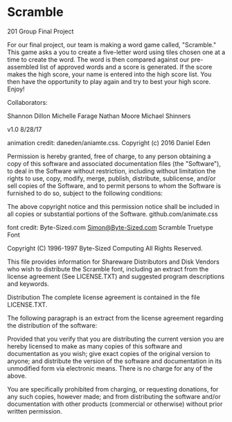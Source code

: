 # Scramble
201 Group Final Project

For our final project, our team is making a word game called, "Scramble." This game asks a you to create a five-letter word using tiles chosen one at a time to create the word. The word is then compared against our pre-assembled list of approved words and a score is generated. If the score makes the high score, your name is entered into the high score list. You then have the opportunity to play again and try to best your high score. Enjoy!


Collaborators:

Shannon Dillon
Michelle Farage
Nathan Moore
Michael Shinners

v1.0 8/28/17

animation credit: daneden/aniamte.css.
Copyright (c) 2016 Daniel Eden

Permission is hereby granted, free of charge, to any person obtaining a copy
of this software and associated documentation files (the "Software"), to deal
in the Software without restriction, including without limitation the rights
to use, copy, modify, merge, publish, distribute, sublicense, and/or sell
copies of the Software, and to permit persons to whom the Software is
furnished to do so, subject to the following conditions:

The above copyright notice and this permission notice shall be included in all
copies or substantial portions of the Software. github.com/animate.css

font credit: Byte-Sized.com  Simon@Byte-Sized.com
Scramble Truetype Font

Copyright (C) 1996-1997 Byte-Sized Computing
All Rights Reserved.

This file provides information for Shareware Distributors and Disk Vendors
who wish to distribute the Scramble font, including an extract from the license
agreement (See LICENSE.TXT) and suggested program descriptions and keywords.

Distribution
The complete license agreement is contained in the file LICENSE.TXT.

The following paragraph is an extract from the license agreement
regarding the distribution of the software:

Provided that you verify that you are distributing the current
version you are hereby licensed to make as many copies of this
software and documentation as you wish; give exact copies of the
original version to anyone; and distribute the version of the
software and documentation in its unmodified form via electronic
means.
There is no charge for any of the above.

You are specifically prohibited from charging, or requesting
donations, for any such copies, however made; and from
distributing the software and/or documentation with other products
(commercial or otherwise) without prior written permission.
